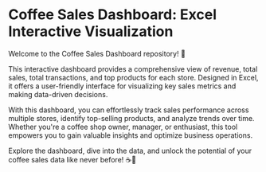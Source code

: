 # Coffee Sales Dashboard: Excel Interactive Visualization
Welcome to the Coffee Sales Dashboard repository! 🚀

This interactive dashboard provides a comprehensive view of revenue, total sales, total transactions, and top products for each store. Designed in Excel, it offers a user-friendly interface for visualizing key sales metrics and making data-driven decisions.

With this dashboard, you can effortlessly track sales performance across multiple stores, identify top-selling products, and analyze trends over time. Whether you're a coffee shop owner, manager, or enthusiast, this tool empowers you to gain valuable insights and optimize business operations.

Explore the dashboard, dive into the data, and unlock the potential of your coffee sales data like never before! ☕️💼
